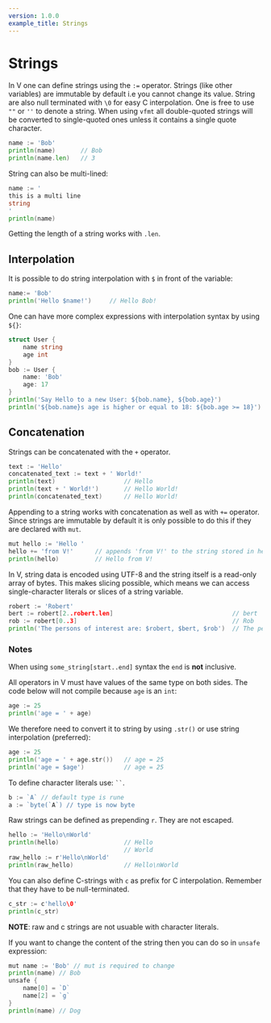 ```yaml
---
version: 1.0.0
example_title: Strings
---
```


# Strings

In V one can define strings using the `:=` operator. Strings (like other variables) are immutable by default i.e you cannot change its value. String are also null terminated with `\0` for easy C interpolation. One is free to use `""` or `''` to denote a string. When using `vfmt` all double-quoted strings will be converted to single-quoted ones unless it contains a single quote character.

```go
name := 'Bob'
println(name)       // Bob
println(name.len)   // 3
```

String can also be multi-lined:

```go
name := '
this is a multi line
string
'
println(name)
```
Getting the length of a string works with `.len`.

## Interpolation

It is possible to do string interpolation with `$` in front of the variable:

```go
name:= 'Bob'
println('Hello $name!')     // Hello Bob!
```

One can have more complex expressions with interpolation syntax by using `${}`:

```go
struct User {
    name string
    age int
}
bob := User {
    name: 'Bob'
    age: 17
}
println('Say Hello to a new User: ${bob.name}, ${bob.age}')             // Say Hello to new User: Bob, 17
println('${bob.name}s age is higher or equal to 18: ${bob.age >= 18}')  // 0 <=> number representation for false
```

## Concatenation

Strings can be concatenated with the `+` operator.

```go
text := 'Hello'
concatenated_text := text + ' World!'
println(text)                   // Hello
println(text + ' World!')       // Hello World!
println(concatenated_text)      // Hello World!
```

Appending to a string works with concatenation as well as with `+=` operator. Since strings are immutable by default it is only possible to do this if they are declared with `mut`.

```go
mut hello := 'Hello '
hello += 'from V!'      // appends 'from V!' to the string stored in hello.
println(hello)          // Hello from V!
```

In V, string data is encoded using UTF-8 and the string itself is a read-only array of bytes. This makes slicing possible, which means we can access single-character literals or slices of a string variable.

```go
robert := 'Robert'
bert := robert[2..robert.len]                                 // bert
rob := robert[0..3]                                           // Rob
println('The persons of interest are: $robert, $bert, $rob')  // The persons of interest are: Robert, bert, Rob
```

### Notes

When using `some_string[start..end]` syntax the `end` is **not** inclusive.

All operators in V must have values of the same type on both sides. The code below will not compile because `age` is an `int`:

```go
age := 25
println('age = ' + age)
```

We therefore need to convert it to string by using `.str()` or use string interpolation (preferred):

```go
age := 25
println('age = ' + age.str())   // age = 25
println('age = $age')           // age = 25
```

To define character literals use: ` `` `.
```go
b := `A` // default type is rune
a := `byte(`A`) // type is now byte
```


Raw strings can be defined as prepending `r`. They are not escaped. 

```go
hello := 'Hello\nWorld'
println(hello)                  // Hello
                                // World
raw_hello := r'Hello\nWorld'
println(raw_hello)              // Hello\nWorld
```

You can also define C-strings with `c` as prefix for C interpolation. Remember that they have to be null-terminated.

```go
c_str := c'hello\0'
println(c_str)
```

**NOTE**: raw and c strings are not usuable with character literals.

If you want to change the content of the string then you can do so in `unsafe` expression:

```go
mut name := 'Bob' // mut is required to change
println(name) // Bob
unsafe {
    name[0] = `D`
    name[2] = `g`
}
println(name) // Dog
```
